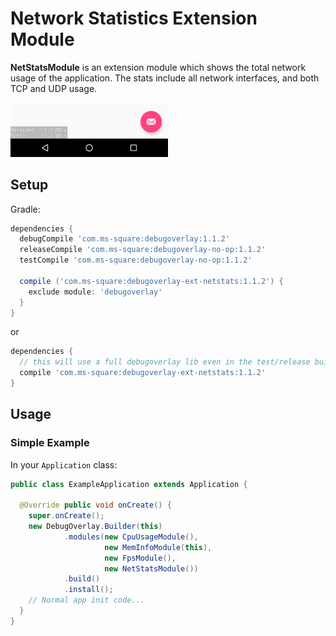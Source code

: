 Network Statistics Extension Module
===================================

**NetStatsModule** is an extension module which shows the total network usage of the application.
The stats include all network interfaces, and both TCP and UDP usage.

<img src="../art/overlay_with_netstats_module_small.png" width="50%" alt="DebugOverlay Screen Capture">

Setup
-----

Gradle:

```groovy
dependencies {
  debugCompile 'com.ms-square:debugoverlay:1.1.2'
  releaseCompile 'com.ms-square:debugoverlay-no-op:1.1.2'
  testCompile 'com.ms-square:debugoverlay-no-op:1.1.2'

  compile ('com.ms-square:debugoverlay-ext-netstats:1.1.2') {
    exclude module: 'debugoverlay'
  }
}
```

or

```groovy
dependencies {
  // this will use a full debugoverlay lib even in the test/release build
  compile 'com.ms-square:debugoverlay-ext-netstats:1.1.2'
}
```

Usage
-----

### Simple Example

In your `Application` class:

```java
public class ExampleApplication extends Application {

  @Override public void onCreate() {
    super.onCreate();
    new DebugOverlay.Builder(this)
            .modules(new CpuUsageModule(),
                     new MemInfoModule(this),
                     new FpsModule(),
                     new NetStatsModule())
            .build()
            .install();
    // Normal app init code...
  }
}
```
